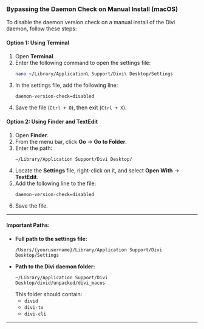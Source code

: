 ### Bypassing the Daemon Check on Manual Install (macOS)

To disable the daemon version check on a manual install of the Divi daemon, follow these steps:

#### Option 1: Using Terminal
1. Open **Terminal**.
2. Enter the following command to open the settings file:
   ```bash
   nano ~/Library/Application\ Support/Divi\ Desktop/Settings
   ```
3. In the settings file, add the following line:
   ```
   daemon-version-check=disabled
   ```
4. Save the file (`Ctrl + O`), then exit (`Ctrl + X`).

#### Option 2: Using Finder and TextEdit
1. Open **Finder**.
2. From the menu bar, click **Go** → **Go to Folder**.
3. Enter the path:
   ```
   ~/Library/Application Support/Divi Desktop/
   ```
4. Locate the **Settings** file, right-click on it, and select **Open With** → **TextEdit**.
5. Add the following line to the file:
   ```
   daemon-version-check=disabled
   ```
6. Save the file.

---

#### Important Paths:
- **Full path to the settings file:**
  ```
  /Users/{yourusername}/Library/Application Support/Divi Desktop/Settings
  ```
- **Path to the Divi daemon folder:**
  ```
  ~/Library/Application Support/Divi Desktop/divid/unpacked/divi_macos
  ```
  This folder should contain:
  - `divid`
  - `divi-tx`
  - `divi-cli`

---
